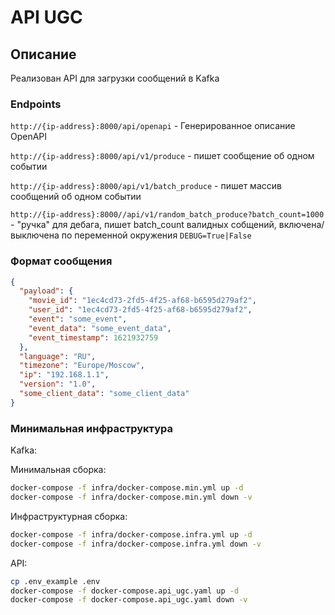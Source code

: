 # API UGC

## Описание

Реализован API для загрузки сообщений в Kafka

### Endpoints

`http://{ip-address}:8000/api/openapi` - Генерированное описание OpenAPI

`http://{ip-address}:8000/api/v1/produce` - пишет сообщение об одном событии

`http://{ip-address}:8000/api/v1/batch_produce` - пишет массив сообщений об одном событии

`http://{ip-address}:8000//api/v1/random_batch_produce?batch_count=1000` - "ручка" для дебага, пишет batch_count валидных собщений, включена/выключена по переменной окружения `DEBUG=True|False`


### Формат сообщения

```json
{
  "payload": {
    "movie_id": "1ec4cd73-2fd5-4f25-af68-b6595d279af2",
    "user_id": "1ec4cd73-2fd5-4f25-af68-b6595d279af2",
    "event": "some_event",
    "event_data": "some_event_data",
    "event_timestamp": 1621932759
  },
  "language": "RU",
  "timezone": "Europe/Moscow",
  "ip": "192.168.1.1",
  "version": "1.0",
  "some_client_data": "some_client_data"
}
```

### Минимальная инфраструктура

Kafka:

Минимальная сборка:

```bash
docker-compose -f infra/docker-compose.min.yml up -d
docker-compose -f infra/docker-compose.min.yml down -v
```

Инфраструктурная сборка:

```bash
docker-compose -f infra/docker-compose.infra.yml up -d
docker-compose -f infra/docker-compose.infra.yml down -v
```

API:

```bash
cp .env_example .env
docker-compose -f docker-compose.api_ugc.yaml up -d
docker-compose -f docker-compose.api_ugc.yaml down -v
```
